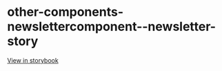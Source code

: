 # other-components-newslettercomponent--newsletter-story

[View in storybook](https://raw.githack.com/Independent-Digital-News-and-Media-Ltd/standard-pwamp-sb/PR-689-sb/index.html?path=/story/other-components-newslettercomponent--newsletter-story)